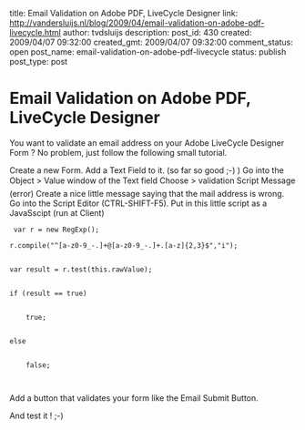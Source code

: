 title: Email Validation on Adobe PDF, LiveCycle Designer
link: http://vandersluijs.nl/blog/2009/04/email-validation-on-adobe-pdf-livecycle.html
author: tvdsluijs
description: 
post_id: 430
created: 2009/04/07 09:32:00
created_gmt: 2009/04/07 09:32:00
comment_status: open
post_name: email-validation-on-adobe-pdf-livecycle
status: publish
post_type: post

# Email Validation on Adobe PDF, LiveCycle Designer

You want to validate an email address on your Adobe LiveCycle Designer Form ? No problem, just follow the following small tutorial.   
  
Create a new Form. Add a Text Field to it. (so far so good ;-) ) Go into the Object > Value window of the Text field Choose > validation Script Message (error) Create a nice little message saying that the mail address is wrong. Go into the Script Editor (CTRL-SHIFT-F5). Put in this little script as a JavaSscipt (run at Client) 
    
    
     var r = new RegExp();   
      
    r.compile("^[a-z0-9_-.]+@[a-z0-9_-.]+.[a-z]{2,3}$","i");   
      
      
    var result = r.test(this.rawValue);   
      
      
    if (result == true)   
      
      
        true;   
      
      
    else   
      
      
        false;  
      
     

  
  
Add a button that validates your form like the Email Submit Button.  
  
And test it ! ;-)
